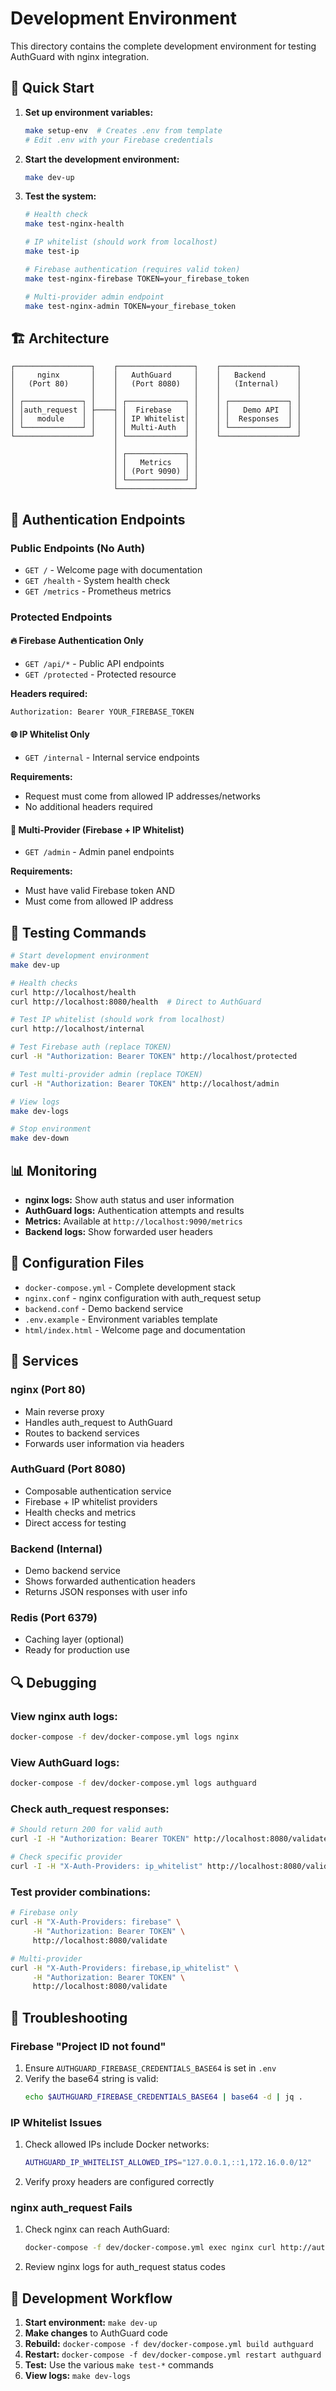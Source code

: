 # Development Environment

This directory contains the complete development environment for testing AuthGuard with nginx integration.

## 🚀 Quick Start

1. **Set up environment variables:**
   ```bash
   make setup-env  # Creates .env from template
   # Edit .env with your Firebase credentials
   ```

2. **Start the development environment:**
   ```bash
   make dev-up
   ```

3. **Test the system:**
   ```bash
   # Health check
   make test-nginx-health
   
   # IP whitelist (should work from localhost)
   make test-ip
   
   # Firebase authentication (requires valid token)
   make test-nginx-firebase TOKEN=your_firebase_token
   
   # Multi-provider admin endpoint
   make test-nginx-admin TOKEN=your_firebase_token
   ```

## 🏗️ Architecture

```
┌─────────────────┐    ┌─────────────────┐    ┌─────────────────┐
│     nginx       │    │   AuthGuard     │    │   Backend       │
│   (Port 80)     │    │   (Port 8080)   │    │   (Internal)    │
│                 │    │                 │    │                 │
│ ┌─────────────┐ │    │ ┌─────────────┐ │    │ ┌─────────────┐ │
│ │auth_request │ ├────┤ │  Firebase   │ │    │ │   Demo API  │ │
│ │   module    │ │    │ │ IP Whitelist│ │    │ │  Responses  │ │
│ └─────────────┘ │    │ │ Multi-Auth  │ │    │ └─────────────┘ │
└─────────────────┘    │ └─────────────┘ │    └─────────────────┘
                       │                 │
                       │ ┌─────────────┐ │
                       │ │   Metrics   │ │
                       │ │ (Port 9090) │ │
                       │ └─────────────┘ │
                       └─────────────────┘
```

## 🔐 Authentication Endpoints

### Public Endpoints (No Auth)
- `GET /` - Welcome page with documentation
- `GET /health` - System health check
- `GET /metrics` - Prometheus metrics

### Protected Endpoints

#### 🔥 Firebase Authentication Only
- `GET /api/*` - Public API endpoints  
- `GET /protected` - Protected resource

**Headers required:**
```bash
Authorization: Bearer YOUR_FIREBASE_TOKEN
```

#### 🌐 IP Whitelist Only  
- `GET /internal` - Internal service endpoints

**Requirements:**
- Request must come from allowed IP addresses/networks
- No additional headers required

#### 🔄 Multi-Provider (Firebase + IP Whitelist)
- `GET /admin` - Admin panel endpoints

**Requirements:**
- Must have valid Firebase token AND
- Must come from allowed IP address

## 🧪 Testing Commands

```bash
# Start development environment
make dev-up

# Health checks
curl http://localhost/health
curl http://localhost:8080/health  # Direct to AuthGuard

# Test IP whitelist (should work from localhost)
curl http://localhost/internal

# Test Firebase auth (replace TOKEN)
curl -H "Authorization: Bearer TOKEN" http://localhost/protected

# Test multi-provider admin (replace TOKEN)  
curl -H "Authorization: Bearer TOKEN" http://localhost/admin

# View logs
make dev-logs

# Stop environment
make dev-down
```

## 📊 Monitoring

- **nginx logs:** Show auth status and user information
- **AuthGuard logs:** Authentication attempts and results  
- **Metrics:** Available at `http://localhost:9090/metrics`
- **Backend logs:** Show forwarded user headers

## 🔧 Configuration Files

- `docker-compose.yml` - Complete development stack
- `nginx.conf` - nginx configuration with auth_request setup
- `backend.conf` - Demo backend service  
- `.env.example` - Environment variables template
- `html/index.html` - Welcome page and documentation

## 🐳 Services

### nginx (Port 80)
- Main reverse proxy
- Handles auth_request to AuthGuard
- Routes to backend services
- Forwards user information via headers

### AuthGuard (Port 8080)
- Composable authentication service
- Firebase + IP whitelist providers
- Health checks and metrics
- Direct access for testing

### Backend (Internal)
- Demo backend service
- Shows forwarded authentication headers
- Returns JSON responses with user info

### Redis (Port 6379)
- Caching layer (optional)
- Ready for production use

## 🔍 Debugging

### View nginx auth logs:
```bash
docker-compose -f dev/docker-compose.yml logs nginx
```

### View AuthGuard logs:
```bash
docker-compose -f dev/docker-compose.yml logs authguard
```

### Check auth_request responses:
```bash
# Should return 200 for valid auth
curl -I -H "Authorization: Bearer TOKEN" http://localhost:8080/validate

# Check specific provider
curl -I -H "X-Auth-Providers: ip_whitelist" http://localhost:8080/validate
```

### Test provider combinations:
```bash
# Firebase only
curl -H "X-Auth-Providers: firebase" \
     -H "Authorization: Bearer TOKEN" \
     http://localhost:8080/validate

# Multi-provider  
curl -H "X-Auth-Providers: firebase,ip_whitelist" \
     -H "Authorization: Bearer TOKEN" \
     http://localhost:8080/validate
```

## 🚨 Troubleshooting

### Firebase "Project ID not found"
1. Ensure `AUTHGUARD_FIREBASE_CREDENTIALS_BASE64` is set in `.env`
2. Verify the base64 string is valid:
   ```bash
   echo $AUTHGUARD_FIREBASE_CREDENTIALS_BASE64 | base64 -d | jq .
   ```

### IP Whitelist Issues
1. Check allowed IPs include Docker networks:
   ```bash
   AUTHGUARD_IP_WHITELIST_ALLOWED_IPS="127.0.0.1,::1,172.16.0.0/12"
   ```
2. Verify proxy headers are configured correctly

### nginx auth_request Fails
1. Check nginx can reach AuthGuard:
   ```bash
   docker-compose -f dev/docker-compose.yml exec nginx curl http://authguard:8080/health
   ```
2. Review nginx logs for auth_request status codes

## 🔄 Development Workflow

1. **Start environment:** `make dev-up`
2. **Make changes** to AuthGuard code
3. **Rebuild:** `docker-compose -f dev/docker-compose.yml build authguard`
4. **Restart:** `docker-compose -f dev/docker-compose.yml restart authguard`
5. **Test:** Use the various `make test-*` commands
6. **View logs:** `make dev-logs`